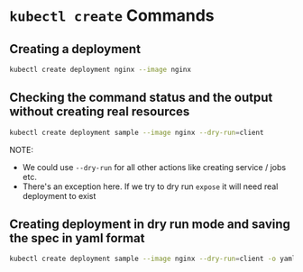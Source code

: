 # `kubectl create` Commands

## Creating a deployment

```bash
kubectl create deployment nginx --image nginx
```

## Checking the command status and the output without creating real resources

```bash
kubectl create deployment sample --image nginx --dry-run=client
```

NOTE:

- We could use `--dry-run` for all other actions like creating service / jobs etc.
- There's an exception here. If we try to dry run `expose` it will need real deployment to exist

## Creating deployment in dry run mode and saving the spec in yaml format

```bash
kubectl create deployment sample --image nginx --dry-run=client -o yaml
```
